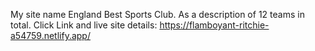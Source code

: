 My site name England Best Sports Club. As a description of 12 teams in total.
Click Link and live site details: https://flamboyant-ritchie-a54759.netlify.app/
